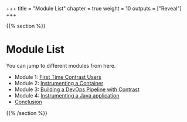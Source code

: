 +++
title = "Module List"
chapter = true
weight = 10
outputs = ["Reveal"]
+++

{{% section %}}
# Module List

You can jump to different modules from here.
- Module 1: [First Time Contrast Users](module1)
- Module 2: [Instrumenting a Container](module2)
- Module 3: [Building a DevOps Pipeline with Contrast](module3)
- Module 4: [Instrumenting a Java application](module4)
- [Conclusion](module999-conclusion)

{{% /section %}}
